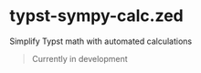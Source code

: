 # typst-sympy-calc.zed

Simplify Typst math with automated calculations

> Сurrently in development
